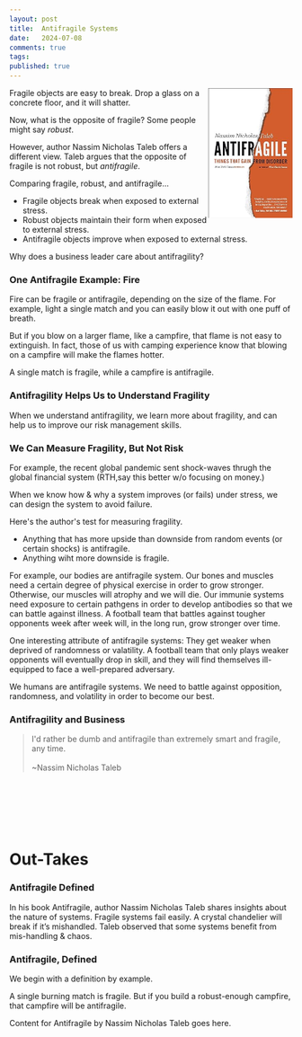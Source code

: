 ```yaml
---
layout: post
title:  Antifragile Systems
date:   2024-07-08
comments: true
tags: 
published: true
---
```


<img src="/images/antifragile.jpg" align="right" width="150" alt="Antifragile by Nassim Nicholas Taleb" title="Antifragile by Nassim Nicholas Taleb" />  

Fragile objects are easy to break. Drop a glass on a concrete floor, and it will shatter. 

Now, what is the opposite of fragile? Some people might say _robust_. 

However, author Nassim Nicholas Taleb offers a different view. Taleb argues that the opposite of fragile is not robust, but _antifragile_. 

Comparing fragile, robust, and antifragile...
* Fragile objects break when exposed to external stress. 
* Robust objects maintain their form when exposed to external stress.
* Antifragile objects improve when exposed to external stress.

Why does a business leader care about antifragility?

<!--more-->

### One Antifragile Example: Fire

Fire can be fragile or antifragile, depending on the size of the flame. For example, light a single match and you can easily blow it out with one puff of breath. 

But if you blow on a larger flame, like a campfire, that flame is not easy to extinguish. In fact, those of us with camping experience know that blowing on a campfire will make the flames hotter.

A single match is fragile, while a campfire is antifragile. 

### Antifragility Helps Us to Understand Fragility

When we understand antifragility, we learn more about fragility, and can help us to improve our risk management skills.


### We Can Measure Fragility, But Not Risk

For example, the recent global pandemic sent shock-waves thrugh the global financial system (RTH,say this better w/o focusing on money.)

When we know how & why a system improves (or fails) under stress, we can design the system to avoid failure.

Here's the author's test for measuring fragility. 

* Anything that has more upside than downside from random events (or certain shocks) is antifragile. 
* Anything wiht more downside is fragile.

For example, our bodies are antifragile system. Our bones and muscles need a certain degree of physical exercise in order to grow stronger. Otherwise, our muscles  will atrophy and we will die. Our immunie systems need exposure to certain pathgens in order to develop antibodies so that we can battle against illness. A football team that battles against tougher opponents week after week will, in the long run, grow stronger over time. 

One interesting attribute of antifragile systems: They get weaker when deprived of randomness or valatility. A football team that only plays weaker opponents will eventually drop in skill, and they will find themselves ill-equipped to face a well-prepared adversary. 

We humans are antifragile systems. We need to battle against opposition, randomness, and volatility in order to become our best.






### Antifragility and Business

>I'd rather be dumb and antifragile than extremely smart and fragile, any time.<br/>&nbsp;<br/>~Nassim Nicholas Taleb





&nbsp;<br/>&nbsp;<br/>&nbsp;<br/>&nbsp;<br/>&nbsp;<br/>







# Out-Takes


### Antifragile Defined

In his book Antifragile, author Nassim Nicholas Taleb shares insights about the nature of systems. Fragile systems fail easily. A crystal chandelier will break if it’s mishandled. Taleb observed that some systems benefit from mis-handling & chaos. 



### Antifragile, Defined

We begin with a definition by example. 

A single burning match is fragile. But if you build a robust-enough campfire, that campfire will be antifragile.

Content for Antifragile by Nassim Nicholas Taleb goes here.
 
